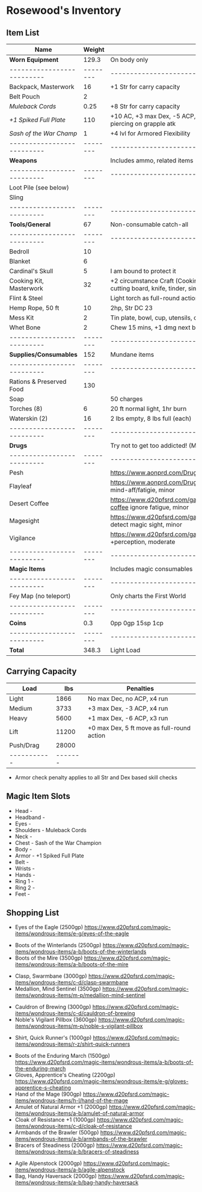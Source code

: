 # Rosewood's Inventory
## Item List
| Name                     | Weight | Notes
|--------------------------|--------|--------------------------------
| **Worn Equipment**       | 129.3  | On body only
|--------------------------|--------|--------------------------------
| Backpack, Masterwork     |  16    | +1 Str for carry capacity
| Belt Pouch               |   2    |
| *Muleback Cords*         |   0.25 | +8 Str for carry capacity
| *+1 Spiked Full Plate*   | 110    | +10 AC, +3 max Dex, -5 ACP, 35% ASFC, reduced speed, 1d8 + Str piercing on grapple atk
| *Sash of the War Champ*  |   1    | +4 lvl for Armored Flexibility
|--------------------------|--------|--------------------------------
| **Weapons**              |        | Includes ammo, related items
|--------------------------|--------|--------------------------------
| Loot Pile (see below)    |        |
| Sling                    |        |
|--------------------------|--------|--------------------------------
| **Tools/General**        |  67    | Non-consumable catch-all
|--------------------------|--------|--------------------------------
| Bedroll                  |  10    |
| Blanket                  |   6    |
| Cardinal's Skull         |   5    | I am bound to protect it
| Cooking Kit, Masterwork  |  32    | +2 circumstance Craft (Cooking); Pot & tripod, skillet, ladle, skewer, cutting board, knife, tinder, simple seasonings
| Flint & Steel            |        | Light torch as full-round action
| Hemp Rope, 50 ft         |  10    | 2hp, Str DC 23
| Mess Kit                 |   2    | Tin plate, bowl, cup, utensils, on leather loop
| Whet Bone                |   2    | Chew 15 mins, +1 dmg next bite
|--------------------------|--------|--------------------------------
| **Supplies/Consumables** | 152    | Mundane items
|--------------------------|--------|--------------------------------
| Rations & Preserved Food | 130    |
| Soap                     |        | 50 charges
| Torches (8)              |   6    | 20 ft normal light, 1hr burn
| Waterskin (2)            |  16    | 2 lbs empty, 8 lbs full (each)
|--------------------------|--------|--------------------------------
| **Drugs**                |        | Try not to get too addicted! (Minor addictions barely matter)
|--------------------------|--------|--------------------------------
| Pesh                     |        | https://www.aonprd.com/Drugs.aspx?ItemName=Pesh +Str, moderate
| Flayleaf                 |        | https://www.aonprd.com/Drugs.aspx?ItemName=Flayleaf +save vs mind-aff/fatigie, minor
| Desert Coffee            |        | https://www.d20pfsrd.com/gamemastering/afflictions/drugs/desert-coffee ignore fatigue, minor
| Magesight                |        | https://www.d20pfsrd.com/gamemastering/afflictions/drugs/magesight detect magic sight, minor
| Vigilance                |        | https://www.d20pfsrd.com/gamemastering/afflictions/drugs/vigilance +perception, moderate
|--------------------------|--------|--------------------------------
| **Magic Items**          |        | Includes magic consumables
|--------------------------|--------|--------------------------------
| Fey Map (no teleport)    |        | Only charts the First World
|--------------------------|--------|--------------------------------
| **Coins**                |   0.3  | 0pp 0gp 15sp 1cp
|--------------------------|--------|--------------------------------
| **Total**                | 348.3  | Light Load

## Carrying Capacity
| Load      |  lbs  | Penalties
|-----------|-------|------------
| Light     |  1866 | No max Dec, no ACP, x4 run
| Medium    |  3733 | +3 max Dex, -3 ACP, x4 run
| Heavy     |  5600 | +1 max Dex, -6 ACP, x3 run
| Lift      | 11200 | +0 max Dex, 5 ft move as full-round action
| Push/Drag | 28000 |
|-----------|-------|
* Armor check penalty applies to all Str and Dex based skill checks

## Magic Item Slots
- Head      -
- Headband  -
- Eyes      -
- Shoulders - Muleback Cords
- Neck      -
- Chest     - Sash of the War Champion
- Body      -
- Armor     - +1 Spiked Full Plate
- Belt      -
- Wrists    -
- Hands     -
- Ring 1    -
- Ring 2    -
- Feet      -

## Shopping List
- Eyes of the Eagle (2500gp) https://www.d20pfsrd.com/magic-items/wondrous-items/e-g/eyes-of-the-eagle
<!-- - Lens of Detection (3500gp) https://www.d20pfsrd.com/magic-items/wondrous-items/h-l/lens-of-detection -->
- Boots of the Winterlands (2500gp) https://www.d20pfsrd.com/magic-items/wondrous-items/a-b/boots-of-the-winterlands
- Boots of the Mire (3500gp) https://www.d20pfsrd.com/magic-items/wondrous-items/a-b/boots-of-the-mire
<!-- - Miser's Mask (3000gp) https://www.d20pfsrd.com/magic-items/wondrous-items/m-p/mask-miser-s -->
- Clasp, Swarmbane (3000gp) https://www.d20pfsrd.com/magic-items/wondrous-items/c-d/clasp-swarmbane
- Medallion, Mind Sentinel (3500gp) https://www.d20pfsrd.com/magic-items/wondrous-items/m-p/medallion-mind-sentinel
<!-- - Bag of Holding 1 (2500gp) https://www.d20pfsrd.com/magic-items/wondrous-items/a-b/bag-of-holding -->
- Cauldron of Brewing (3000gp) https://www.d20pfsrd.com/magic-items/wondrous-items/c-d/cauldron-of-brewing
- Noble's Vigilant Pillbox (3600gp) https://www.d20pfsrd.com/magic-items/wondrous-items/m-p/noble-s-vigilant-pillbox
<!-- - Pearly White Spindle, Cracked (3400gp) https://www.d20pfsrd.com/magic-items/wondrous-items/h-l/ioun-stones/pearly-white-spindle-ioun-stone -->
- Shirt, Quick Runner's (1000gp) https://www.d20pfsrd.com/magic-items/wondrous-items/r-z/shirt-quick-runners
<!-- - Boots of the Cat (1000gp) https://www.d20pfsrd.com/magic-items/wondrous-items/a-b/boots-of-the-cat -->
- Boots of the Enduring March (1500gp) https://www.d20pfsrd.com/magic-items/wondrous-items/a-b/boots-of-the-enduring-march
- Gloves, Apprentice's Cheating (2200gp) https://www.d20pfsrd.com/magic-items/wondrous-items/e-g/gloves-apprentice-s-cheating
- Hand of the Mage (900gp) https://www.d20pfsrd.com/magic-items/wondrous-items/h-l/hand-of-the-mage
- Amulet of Natural Armor +1 (2000gp) https://www.d20pfsrd.com/magic-items/wondrous-items/a-b/amulet-of-natural-armor
- Cloak of Resistance +1 (1000gp) https://www.d20pfsrd.com/magic-items/wondrous-items/c-d/cloak-of-resistance
- Armbands of the Brawler (500gp) https://www.d20pfsrd.com/magic-items/wondrous-items/a-b/armbands-of-the-brawler
- Bracers of Steadiness (2000gp) https://www.d20pfsrd.com/magic-items/wondrous-items/a-b/bracers-of-steadiness
<!-- - Traveler's Any-Tool (250gp) https://www.d20pfsrd.com/magic-items/wondrous-items/r-z/traveler-s-any-tool -->
- Agile Alpenstock (2000gp) https://www.d20pfsrd.com/magic-items/wondrous-items/a-b/agile-alpenstock
- Bag, Handy Haversack (2000gp) https://www.d20pfsrd.com/magic-items/wondrous-items/a-b/bag-handy-haversack
